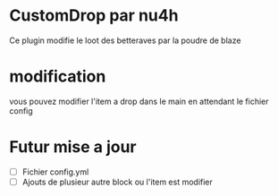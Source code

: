 # CustomDrop par nu4h

Ce plugin modifie le loot des betteraves 
par la poudre de blaze

# modification

vous pouvez modifier l'item a drop dans le main
en attendant le fichier config

# Futur mise a jour

- [ ] Fichier config.yml
- [ ] Ajouts de plusieur autre block ou l'item est modifier
